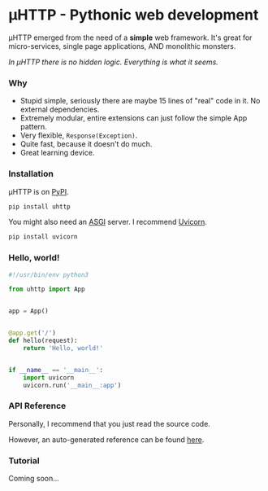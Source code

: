 # µHTTP - Pythonic web development

µHTTP emerged from the need of a **simple** web framework. It's great for micro-services, single page applications, AND monolithic monsters.

_In µHTTP there is no hidden logic. Everything is what it seems._

### Why

- Stupid simple, seriously there are maybe 15 lines of "real" code in it. No external dependencies.
- Extremely modular, entire extensions can just follow the simple App pattern.
- Very flexible, `Response(Exception)`.
- Quite fast, because it doesn't do much.
- Great learning device.

### Installation

µHTTP is on [PyPI](https://pypi.org/project/uhttp/).

```bash
pip install uhttp
```

You might also need an [ASGI](https://asgi.readthedocs.io/en/latest/) server. I recommend [Uvicorn](https://www.uvicorn.org/).

```bash
pip install uvicorn
```

### Hello, world!

```python
#!/usr/bin/env python3

from uhttp import App


app = App()


@app.get('/')
def hello(request):
    return 'Hello, world!'


if __name__ == '__main__':
    import uvicorn
    uvicorn.run('__main__:app')
```

### API Reference

Personally, I recommend that you just read the source code.

However, an auto-generated reference can be found [here](https://0x67757300.github.io/uHTTP/uhttp.html).

### Tutorial

Coming soon...
